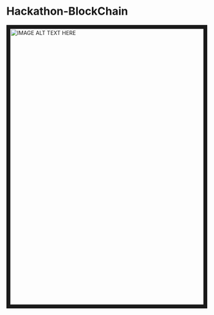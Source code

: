 # Hackathon-BlockChain


<a href="https://youtu.be/8fCrliypD7w" target="_blank"><img src="https://img.youtube.com/vi/<https://youtu.be/8fCrliypD7w>/0.jpg" alt="IMAGE ALT TEXT HERE" width="960" height="720" border="10" />

